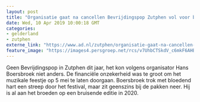 ```yaml
---
layout: post
title: "Organisatie gaat na cancellen Bevrijdingspop Zutphen vol voor bruisende editie in 2020"
date: Wed, 10 Apr 2019 10:00:18 GMT
categories: 
- gelderland 
- zutphen 
externe_link: "https://www.ad.nl/zutphen/organisatie-gaat-na-cancellen-bevrijdingspop-zutphen-vol-voor-bruisende-editie-in-2020~a0494c99/"
feature_image: "https://images4.persgroep.net/rcs/v7UhbCTSkdV_c6mkF6AHBpYKhmw/diocontent/145119076/_fitwidth/400/?appId=21791a8992982cd8da851550a453bd7f&quality=0.7"
---
```


Geen Bevrijdingspop in Zutphen dit jaar, het kon volgens organisator Hans Boersbroek niet anders. De financiële onzekerheid was te groot om het muzikale feestje op 5 mei te laten doorgaan. Boersbroek trok met bloedend hart een streep door het festival, maar zit geenszins bij de pakken neer. Hij is al aan het broeden op een bruisende editie in 2020.
